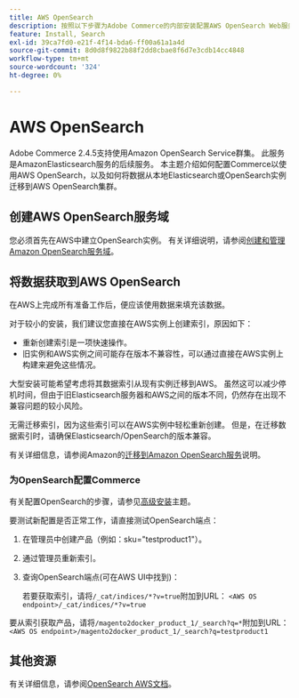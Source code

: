 ```yaml
---
title: AWS OpenSearch
description: 按照以下步骤为Adobe Commerce的内部安装配置AWS OpenSearch Web服务。
feature: Install, Search
exl-id: 39ca7fd0-e21f-4f14-bda6-ff00a61a1a4d
source-git-commit: 8d0d8f9822b88f2dd8cbae8f6d7e3cdb14cc4848
workflow-type: tm+mt
source-wordcount: '324'
ht-degree: 0%

---
```


# AWS OpenSearch

Adobe Commerce 2.4.5支持使用Amazon OpenSearch Service群集。 此服务是AmazonElasticsearch服务的后续服务。 本主题介绍如何配置Commerce以使用AWS OpenSearch，以及如何将数据从本地Elasticsearch或OpenSearch实例迁移到AWS OpenSearch集群。

## 创建AWS OpenSearch服务域

您必须首先在AWS中建立OpenSearch实例。
有关详细说明，请参阅[创建和管理Amazon OpenSearch服务域](https://docs.aws.amazon.com/opensearch-service/latest/developerguide/createupdatedomains.html)。

## 将数据获取到AWS OpenSearch

在AWS上完成所有准备工作后，便应该使用数据来填充该数据。

对于较小的安装，我们建议您直接在AWS实例上创建索引，原因如下：

* 重新创建索引是一项快速操作。
* 旧实例和AWS实例之间可能存在版本不兼容性，可以通过直接在AWS实例上构建来避免这些情况。

大型安装可能希望考虑将其数据索引从现有实例迁移到AWS。 虽然这可以减少停机时间，但由于旧Elasticsearch服务器和AWS之间的版本不同，仍然存在出现不兼容问题的较小风险。

无需迁移索引，因为这些索引可以在AWS实例中轻松重新创建。
但是，在迁移数据索引时，请确保Elasticsearch/OpenSearch的版本兼容。

有关详细信息，请参阅Amazon的[迁移到Amazon OpenSearch服务](https://docs.aws.amazon.com/opensearch-service/latest/developerguide/migration.html)说明。

### 为OpenSearch配置Commerce

有关配置OpenSearch的步骤，请参见[高级安装](../../advanced.md)主题。

要测试新配置是否正常工作，请直接测试OpenSearch端点：

1. 在管理员中创建产品（例如：sku=&quot;testproduct1&quot;）。
1. 通过管理员重新索引。
1. 查询OpenSearch端点(可在AWS UI中找到)：

   若要获取索引，请将`/_cat/indices/*?v=true`附加到URL：
   `<AWS OS endpoint>/_cat/indices/*?v=true`

要从索引获取产品，请将`/magento2docker_product_1/_search?q=*`附加到URL：
`<AWS OS endpoint>/magento2docker_product_1/_search?q=testproduct1`

## 其他资源

有关详细信息，请参阅[OpenSearch AWS文档](https://docs.aws.amazon.com/opensearch-service/index.html)。
